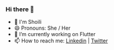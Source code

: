 ### Hi there 👋


 - 👩 I'm Shoili
 - 😄 Pronouns: She / Her
 - 🔭 I’m currently working on Flutter
 - 📫 How to reach me: [Linkedin](https://www.linkedin.com/in/shoili-chowdhury-61a33116b/) | [Twitter](https://www.twitter.com/ShoiliC)

<!--
**Shoili06/Shoili06** is a ✨ _special_ ✨ repository because its `README.md` (this file) appears on your GitHub profile.

Here are some ideas to get you started:
- 👩 I'm Shoili
- 🔭 I’m currently working on Flutter
- 🌱 I’m currently learning ...
- 👯 I’m looking to collaborate on ...
- 🤔 I’m looking for help with ...
- 💬 Ask me about ...
- 📫 How to reach me: ...
- 😄 Pronouns: She/Her
- ⚡ Fun fact: ...
-->
